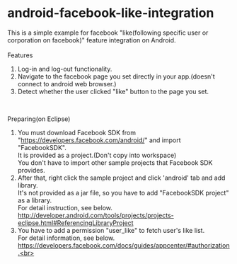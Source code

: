 android-facebook-like-integration
=================================

This is a simple example for facebook "like(following specific user or corporation on facebook)" feature integration on Android.<br>
<br>
Features<br>
  1. Log-in and log-out functionality.<br>
  2. Navigate to the facebook page you set directly in your app.(doesn't connect to android web browser.)<br>
  3. Detect whether the user clicked "like" button to the page you set.<br>
<br>

Preparing(on Eclipse)
  1. You must download Facebook SDK from "https://developers.facebook.com/android/" and import "FacebookSDK".<br>
    It is provided as a project.(Don't copy into workspace)<br>
    You don't have to import other sample projects that Facebook SDK provides.<br>
  2. After that, right click the sample project and click 'android' tab and add library.<br>
    It's not provided as a jar file, so you have to add "FacebookSDK project" as a library.<br>
    For detail instruction, see below.<br>
    http://developer.android.com/tools/projects/projects-eclipse.html#ReferencingLibraryProject<br>
  3. You have to add a permission "user_like" to fetch user's like list.<br>
    For detail information, see  below.<br>
    https://developers.facebook.com/docs/guides/appcenter/#authorization.<br>
